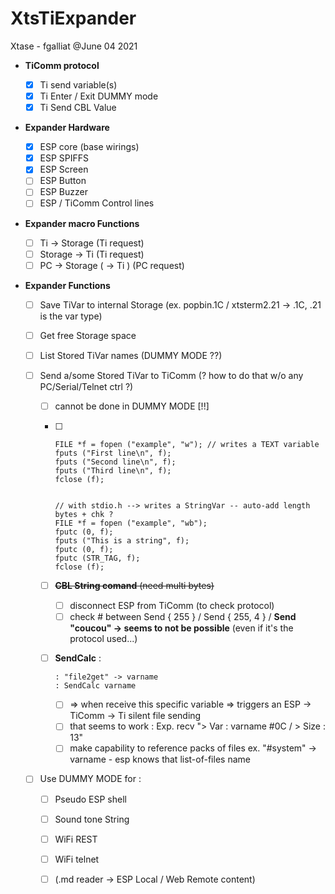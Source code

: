 # XtsTiExpander

Xtase - fgalliat @June 04  2021

- **TiComm protocol**
  - [x] Ti send variable(s)
  - [x] Ti Enter / Exit DUMMY mode
  - [x] Ti Send CBL Value
  
- **Expander Hardware**
  - [x] ESP core (base wirings)
  - [x] ESP SPIFFS
  - [x] ESP Screen
  - [ ] ESP Button
  - [ ] ESP Buzzer
  - [ ] ESP / TiComm Control lines

- **Expander macro Functions**

  - [ ] Ti -> Storage (Ti request)
  - [ ] Storage -> Ti (Ti request)
  - [ ] PC -> Storage ( -> Ti ) (PC request)

- **Expander Functions**

  - [ ] Save TiVar to internal Storage (ex. popbin.1C / xtsterm2.21 -> .1C, .21 is the var type)

  - [ ] Get free Storage space

  - [ ] List Stored TiVar names (DUMMY MODE ??)

  - [ ] Send a/some Stored TiVar to TiComm (? how to do that w/o any PC/Serial/Telnet ctrl ?)

    - [ ] cannot be done in DUMMY MODE [!!]

    - [ ] ```
      FILE *f = fopen ("example", "w"); // writes a TEXT variable
      fputs ("First line\n", f);
      fputs ("Second line\n", f);
      fputs ("Third line\n", f);
      fclose (f);
      
      
      // with stdio.h --> writes a StringVar -- auto-add length bytes + chk ?
      FILE *f = fopen ("example", "wb");
      fputc (0, f);
      fputs ("This is a string", f);
      fputc (0, f);
      fputc (STR_TAG, f);
      fclose (f);
      ```
      
      
      
    - [ ] ~~**CBL String comand** (need multi bytes)~~
  
      - [ ] disconnect ESP from TiComm (to check protocol)
      - [ ] check # between Send { 255 } / Send { 255, 4 } / **Send "coucou" -> seems to not be possible** (even if it's the protocol used...)
  
    - [ ] **SendCalc** :
  
      ```
      : "file2get" -> varname
      : SendCalc varname
      ```
  
      - [ ]  => when receive this specific variable => triggers an ESP -> TiComm -> Ti silent file sending
      - [ ] that seems to work : Exp. recv "> Var : varname #0C / > Size : 13"
      - [ ] make capability to reference packs of files ex. "#system" -> varname - esp knows that list-of-files name
  
  - [ ] Use DUMMY MODE for :
  
    - [ ] Pseudo ESP shell
    - [ ] Sound tone String
    - [ ] WiFi REST
    - [ ] WiFi telnet
    - [ ] (.md reader -> ESP Local / Web Remote content)

